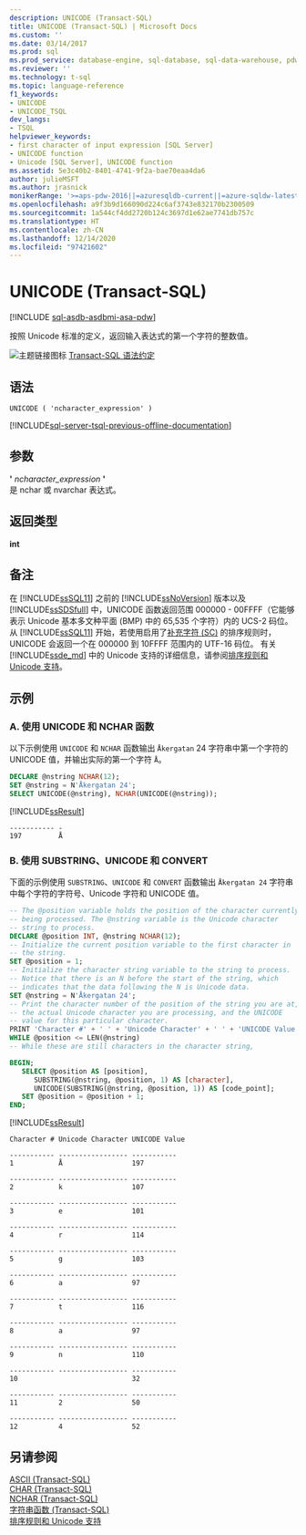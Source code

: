 ```yaml
---
description: UNICODE (Transact-SQL)
title: UNICODE (Transact-SQL) | Microsoft Docs
ms.custom: ''
ms.date: 03/14/2017
ms.prod: sql
ms.prod_service: database-engine, sql-database, sql-data-warehouse, pdw
ms.reviewer: ''
ms.technology: t-sql
ms.topic: language-reference
f1_keywords:
- UNICODE
- UNICODE_TSQL
dev_langs:
- TSQL
helpviewer_keywords:
- first character of input expression [SQL Server]
- UNICODE function
- Unicode [SQL Server], UNICODE function
ms.assetid: 5e3c40b2-8401-4741-9f2a-bae70eaa4da6
author: julieMSFT
ms.author: jrasnick
monikerRange: '>=aps-pdw-2016||=azuresqldb-current||=azure-sqldw-latest||>=sql-server-2016||>=sql-server-linux-2017||=azuresqldb-mi-current'
ms.openlocfilehash: a9f3b9d166090d224c6af3743e832170b2300509
ms.sourcegitcommit: 1a544cf4dd2720b124c3697d1e62ae7741db757c
ms.translationtype: HT
ms.contentlocale: zh-CN
ms.lasthandoff: 12/14/2020
ms.locfileid: "97421602"
---
```

# <a name="unicode-transact-sql"></a>UNICODE (Transact-SQL)
[!INCLUDE [sql-asdb-asdbmi-asa-pdw](../../includes/applies-to-version/sql-asdb-asdbmi-asa-pdw.md)]

  按照 Unicode 标准的定义，返回输入表达式的第一个字符的整数值。  
  
 ![主题链接图标](../../database-engine/configure-windows/media/topic-link.gif "“主题链接”图标") [Transact-SQL 语法约定](../../t-sql/language-elements/transact-sql-syntax-conventions-transact-sql.md)  
  
## <a name="syntax"></a>语法  
  
```syntaxsql
UNICODE ( 'ncharacter_expression' )  
```  
  
[!INCLUDE[sql-server-tsql-previous-offline-documentation](../../includes/sql-server-tsql-previous-offline-documentation.md)]

## <a name="arguments"></a>参数
**'** *ncharacter_expression* **'**  
是 nchar 或 nvarchar 表达式。  
  
## <a name="return-types"></a>返回类型  
**int**  
  
## <a name="remarks"></a>备注  
在 [!INCLUDE[ssSQL11](../../includes/sssql11-md.md)] 之前的 [!INCLUDE[ssNoVersion](../../includes/ssnoversion-md.md)] 版本以及 [!INCLUDE[ssSDSfull](../../includes/sssdsfull-md.md)] 中，UNICODE 函数返回范围 000000 - 00FFFF（它能够表示 Unicode 基本多文种平面 (BMP) 中的 65,535 个字符）内的 UCS-2 码位。 从 [!INCLUDE[ssSQL11](../../includes/sssql11-md.md)] 开始，若使用启用了[补充字符 (SC)](../../relational-databases/collations/collation-and-unicode-support.md#Supplementary_Characters) 的排序规则时，UNICODE 会返回一个在 000000 到 10FFFF 范围内的 UTF-16 码位。 有关 [!INCLUDE[ssde_md](../../includes/ssde_md.md)] 中的 Unicode 支持的详细信息，请参阅[排序规则和 Unicode 支持](../../relational-databases/collations/collation-and-unicode-support.md#Unicode_Defn)。 
  
## <a name="examples"></a>示例  
  
### <a name="a-using-unicode-and-the-nchar-function"></a>A. 使用 UNICODE 和 NCHAR 函数  
 以下示例使用 `UNICODE` 和 `NCHAR` 函数输出 `Åkergatan` 24 字符串中第一个字符的 UNICODE 值，并输出实际的第一个字符 `Å`。  
  
```sql  
DECLARE @nstring NCHAR(12);  
SET @nstring = N'Åkergatan 24';  
SELECT UNICODE(@nstring), NCHAR(UNICODE(@nstring));  
```  
  
 [!INCLUDE[ssResult](../../includes/ssresult-md.md)]  
  
```  
----------- -   
197         Å  
```  
  
### <a name="b-using-substring-unicode-and-convert"></a>B. 使用 SUBSTRING、UNICODE 和 CONVERT  
 下面的示例使用 `SUBSTRING`、`UNICODE` 和 `CONVERT` 函数输出 `Åkergatan 24` 字符串中每个字符的字符号、Unicode 字符和 UNICODE 值。  
  
```sql  
-- The @position variable holds the position of the character currently  
-- being processed. The @nstring variable is the Unicode character   
-- string to process.  
DECLARE @position INT, @nstring NCHAR(12);  
-- Initialize the current position variable to the first character in   
-- the string.  
SET @position = 1;  
-- Initialize the character string variable to the string to process.   
-- Notice that there is an N before the start of the string, which   
-- indicates that the data following the N is Unicode data.  
SET @nstring = N'Åkergatan 24';  
-- Print the character number of the position of the string you are at,   
-- the actual Unicode character you are processing, and the UNICODE   
-- value for this particular character.  
PRINT 'Character #' + ' ' + 'Unicode Character' + ' ' + 'UNICODE Value';  
WHILE @position <= LEN(@nstring)  
-- While these are still characters in the character string,  

BEGIN;  
   SELECT @position AS [position],   
      SUBSTRING(@nstring, @position, 1) AS [character],  
      UNICODE(SUBSTRING(@nstring, @position, 1)) AS [code_point];  
   SET @position = @position + 1;  
END; 
```  
  
 [!INCLUDE[ssResult](../../includes/ssresult-md.md)]  
  
```  
Character # Unicode Character UNICODE Value  
  
----------- ----------------- -----------   
1           Å                 197           
  
----------- ----------------- -----------   
2           k                 107           
  
----------- ----------------- -----------   
3           e                 101           
  
----------- ----------------- -----------   
4           r                 114           
  
----------- ----------------- -----------   
5           g                 103           
  
----------- ----------------- -----------   
6           a                 97            
  
----------- ----------------- -----------   
7           t                 116           
  
----------- ----------------- -----------   
8           a                 97            
  
----------- ----------------- -----------   
9           n                 110           
  
----------- ----------------- -----------   
10                            32            
  
----------- ----------------- -----------   
11          2                 50            
  
----------- ----------------- -----------   
12          4                 52  
```  
  
## <a name="see-also"></a>另请参阅  
 [ASCII (Transact-SQL)](../../t-sql/functions/ascii-transact-sql.md)  
 [CHAR (Transact-SQL)](../../t-sql/functions/char-transact-sql.md)  
 [NCHAR (Transact-SQL)](../../t-sql/functions/nchar-transact-sql.md)   
 [字符串函数 (Transact-SQL)](../../t-sql/functions/string-functions-transact-sql.md)   
 [排序规则和 Unicode 支持](../../relational-databases/collations/collation-and-unicode-support.md)  
  
  

